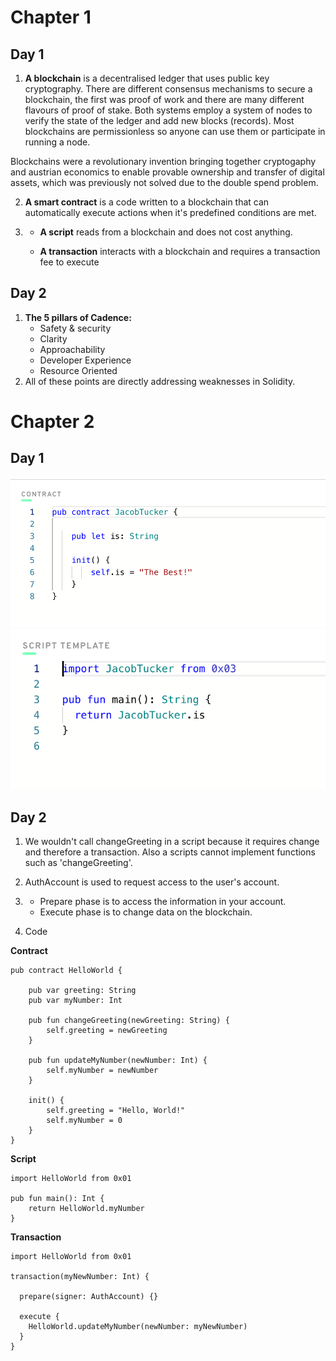 # Chapter 1

## Day 1

1. **A blockchain** is a decentralised ledger that uses public key cryptography. There are different consensus mechanisms to secure a blockchain, the first was proof of work and there are many different flavours of proof of stake. Both systems employ a system of nodes to verify the state of the ledger and add new blocks (records). Most blockchains are permissionless so anyone can use them or participate in running a node. 

Blockchains were a revolutionary invention bringing together cryptogaphy and austrian economics to enable provable ownership and transfer of digital assets, which was previously not solved due to the double spend problem.

2. **A smart contract** is a code written to a blockchain that can automatically execute actions when it's predefined conditions are met.
3. - **A script** reads from a blockchain and does not cost anything.

   - **A transaction**  interacts with a blockchain and requires a transaction fee to execute

## Day 2

1. **The 5 pillars of Cadence:**
   - Safety & security 
   - Clarity 
   - Approachability
   - Developer Experience 
   - Resource Oriented
2.  All of these points are directly addressing weaknesses in Solidity.

# Chapter 2

## Day 1
![Transaction](Assets/2.1.1.png)
![Script](Assets/2.1.2.png)

## Day 2
1. We wouldn't call changeGreeting in a script because it requires change and therefore a transaction. Also a scripts cannot implement functions such as 'changeGreeting'.

2. AuthAccount is used to request access to the user's account.

3. - Prepare phase is to access the information in your account.
   - Execute phase is to change data on the blockchain.
  
4. Code

**Contract**

```
pub contract HelloWorld {

    pub var greeting: String
    pub var myNumber: Int

    pub fun changeGreeting(newGreeting: String) {
        self.greeting = newGreeting
    }

    pub fun updateMyNumber(newNumber: Int) {
        self.myNumber = newNumber
    }

    init() {
        self.greeting = "Hello, World!"
        self.myNumber = 0
    }
}
```

**Script**

```
import HelloWorld from 0x01

pub fun main(): Int {
    return HelloWorld.myNumber
}
```

**Transaction**

```
import HelloWorld from 0x01

transaction(myNewNumber: Int) {

  prepare(signer: AuthAccount) {}

  execute {
    HelloWorld.updateMyNumber(newNumber: myNewNumber)
  }
}
```
